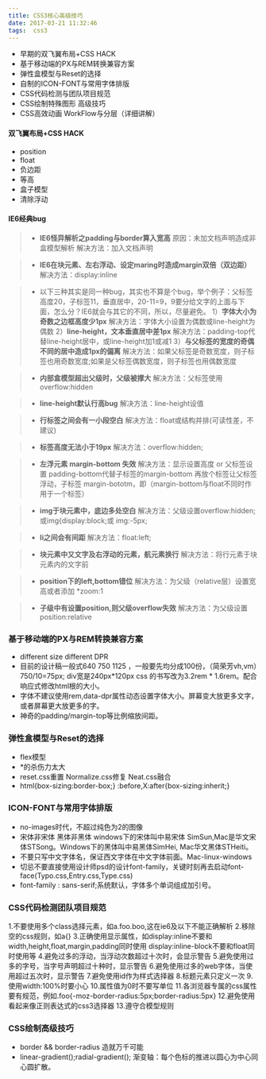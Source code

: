 ```yaml
---
title: CSS3核心高级技巧
date: 2017-03-21 11:32:46
tags:  css3
---
```


* 早期的双飞翼布局+CSS HACK
* 基于移动端的PX与REM转换兼容方案
* 弹性盒模型与Reset的选择
* 自制的ICON-FONT与常用字体排版
* CSS代码检测与团队项目规范
* CSS绘制特殊图形 高级技巧
* CSS高效动画 WorkFlow与分层（详细讲解）

#### 双飞翼布局+CSS HACK
* position
* float 
* 负边距
* 等高
* 盒子模型
* 清除浮动 

<!--more-->
#### IE6经典bug
>* **IE6怪异解析之padding与border算入宽高** 
 原因：未加文档声明造成非盒模型解析 
 解决方法：加入文档声明<!doctype html> 
 
>* **IE6在块元素、左右浮动、设定maring时造成margin双倍（双边距）** 
解决方法：display:inline 

>* 以下三种其实是同一种bug，其实也不算是个bug，举个例子：父标签高度20，子标签11，垂直居中，20-11=9，9要分给文字的上面与下面，怎么分？IE6就会与其它的不同，所以，尽量避免。 
1）**字体大小为奇数之边框高度少1px**
解决方法：字体大小设置为偶数或line-height为偶数 
2）**line-height，文本垂直居中差1px** 
解决方法：padding-top代替line-height居中，或line-height加1或减1 
3）**与父标签的宽度的奇偶不同的居中造成1px的偏离**
解决方法：如果父标签是奇数宽度，则子标签也用奇数宽度;如果是父标签偶数宽度，则子标签也用偶数宽度  
  
>* **内部盒模型超出父级时，父级被撑大** 
解决方法：父标签使用overflow:hidden 

>* **line-height默认行高bug**
解决方法：line-height设值 

>* **行标签之间会有一小段空白**
解决方法：float或结构并排(可读性差，不建议)

>* **标签高度无法小于19px**
解决方法：overflow:hidden;

>* **左浮元素 margin-bottom 失效**
解决方法：显示设置高度 or 父标签设置 padding-bottom代替子标签的margin-bottom 再放个标签让父标签浮动，子标签
margin-bototm，即（margin-bottom与float不同时作用于一个标签）

>* **img于块元素中，底边多处空白**
解决方法：父级设置overflow:hidden;或img{display:block;或 img:-5px;

>* **li之间会有间距**
解决方法：float:left;

>* **块元素中又文字及右浮动的元素，航元素换行**
解决方法：将行元素于块元素内的文字前

>* **position下的left,bottom错位** 
解决方法：为父级（relative层）设置宽高或者添加 *zoom:1

>* **子级中有设置position,则父级overflow失效**
解决方法：为父级设置position:relative

### 基于移动端的PX与REM转换兼容方案
* different size  different DPR
* 目前的设计稿一般式640 750 1125 ，一般要先均分成100份，（简荣芳vh,vm）750/10=75px; div宽是240px*120px  css
的书写改为3.2rem * 1.6rem。配合响应式修改html根的大小。
* 字体不建议使用rem,data-dpr属性动态设置字体大小。屏幕变大放更多文字，或者屏幕更大放更多的字。
* 神奇的padding/margin-top等比例缩放间距。

### 弹性盒模型与Reset的选择
* flex模型
* *的杀伤力太大
* reset.css重置 Normalize.css修复 Neat.css融合
* html{box-sizing:border-box;}
   :before,X:after{box-sizing:inherit;}

### ICON-FONT与常用字体排版
* no-images时代，不超过纯色为2的图像
* 宋体非宋体 黑体非黑体 windows下的宋体叫中易宋体 SimSun,Mac是华文宋体STSong。Windows下的黑体叫中易黑体SimHei,
Mac华文黑体STHeiti。
* 不要只写中文字体名，保证西文字体在中文字体前面。Mac-linux-windows
* 切忌不要直接使用设计师psd的设计font-family，关键时刻再去启动font-face(Typo.css,Entry.css,Type.css)
* font-family : sans-serif;系统默认，字体多个单词组成加引号。

### CSS代码检测团队项目规范
1.不要使用多个class选择元素，如a.foo.boo,这在ie6及以下不能正确解析
2.移除空的css规则，如a{}
3.正确使用显示属性，如display:inline不要和width,height,float,margin,padding同时使用
display:inline-block不要和float同时使用等
4.避免过多的浮动，当浮动次数超过十次时，会显示警告
5.避免使用过多的字号，当字号声明超过十种时，显示警告
6.避免使用过多的web字体，当使用超过五次时，显示警告
7.避免使用id作为样式选择器
8.标题元素只定义一次
9.使用width:100%时要小心
10.属性值为0时不要写单位
11.各浏览器专属的css属性要有规范，例如.foo{-moz-border-radius:5px;border-radius:5px}
12.避免使用看起来像正则表达式的css3选择器
13.遵守合模型规则


### CSS绘制高级技巧
* border && border-radius 造就万千可能
* linear-gradient();radial-gradient();
渐变轴：每个色标的推进以圆心为中心同心圆扩散。
